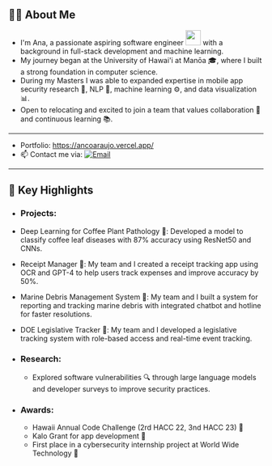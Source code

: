 ## 👨‍💻 About Me

- I'm Ana, a passionate aspiring software engineer <img src="https://media.giphy.com/media/WUlplcMpOCEmTGBtBW/giphy.gif" width="30"> with a background in full-stack development and machine learning.
- My journey began at the University of Hawai'i at Manōa 🎓, where I built a strong foundation in computer science.
- During my Masters I was able to expanded expertise in mobile app security research 🔐, NLP 🤖, machine learning ⚙️, and data visualization 📊.
- Open to relocating and excited to join a team that values collaboration 🤝 and continuous learning 📚.

---

- Portfolio: https://ancoaraujo.vercel.app/
- 📫 Contact me via: [![Email](https://img.shields.io/badge/-Email-blue?style=flat&logo=gmail&logoColor=white)](mailto:ancoaraujo@gmail.com)
  
---

## 🚀 Key Highlights

- ### **Projects**: 
- Deep Learning for Coffee Plant Pathology 🌿: Developed a model to classify coffee leaf diseases with 87% accuracy using ResNet50 and CNNs.
- Receipt Manager 📑: My team and I created a receipt tracking app using OCR and GPT-4 to help users track expenses and improve accuracy by 50%.
- Marine Debris Management System 🌊: My team and I built a system for reporting and tracking marine debris with integrated chatbot and hotline for faster resolutions.
- DOE Legislative Tracker 📜: My team and I developed a legislative tracking system with role-based access and real-time event tracking.
  
- ### **Research**:
  - Explored software vulnerabilities 🔍 through large language models and developer surveys to improve security practices.
  
- ### **Awards**: 
  - Hawaii Annual Code Challenge (2rd HACC 22, 3nd HACC 23) 🌟
  - Kalo Grant for app development 🌱
  - First place in a cybersecurity internship project at World Wide Technology 💼



